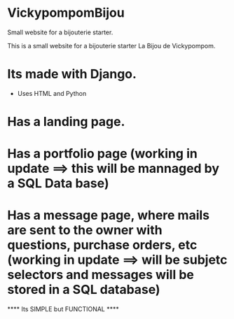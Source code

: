 # VickypompomBijou
Small website for a bijouterie starter.

This is a small website for a bijouterie starter La Bijou de Vickypompom.

# Its made with Django.
  * Uses HTML and Python
# Has a landing page.
# Has a portfolio page (working in update ==> this will be mannaged by a SQL Data base)
# Has a message page, where mails are sent to the owner with questions, purchase orders, etc (working in update ==> will be subjetc selectors and messages will be stored in a SQL database)


**** Its SIMPLE but FUNCTIONAL ****
